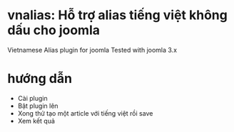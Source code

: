 # vnalias: Hỗ trợ alias tiếng việt không dấu cho joomla
Vietnamese Alias plugin for joomla
Tested with joomla 3.x

# hướng dẫn
- Cài plugin
- Bật plugin lên
- Xong thử tạo một article với tiếng việt rồi save
- Xem kết quả
